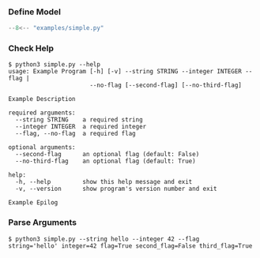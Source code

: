 <!--
SPDX-FileCopyrightText: Hayden Richards

SPDX-License-Identifier: MIT
-->

### Define Model
```python title="simple.py"
--8<-- "examples/simple.py"
```

### Check Help
```console
$ python3 simple.py --help
usage: Example Program [-h] [-v] --string STRING --integer INTEGER --flag |
                       --no-flag [--second-flag] [--no-third-flag]

Example Description

required arguments:
  --string STRING    a required string
  --integer INTEGER  a required integer
  --flag, --no-flag  a required flag

optional arguments:
  --second-flag      an optional flag (default: False)
  --no-third-flag    an optional flag (default: True)

help:
  -h, --help         show this help message and exit
  -v, --version      show program's version number and exit

Example Epilog
```

### Parse Arguments
```console
$ python3 simple.py --string hello --integer 42 --flag
string='hello' integer=42 flag=True second_flag=False third_flag=True
```

